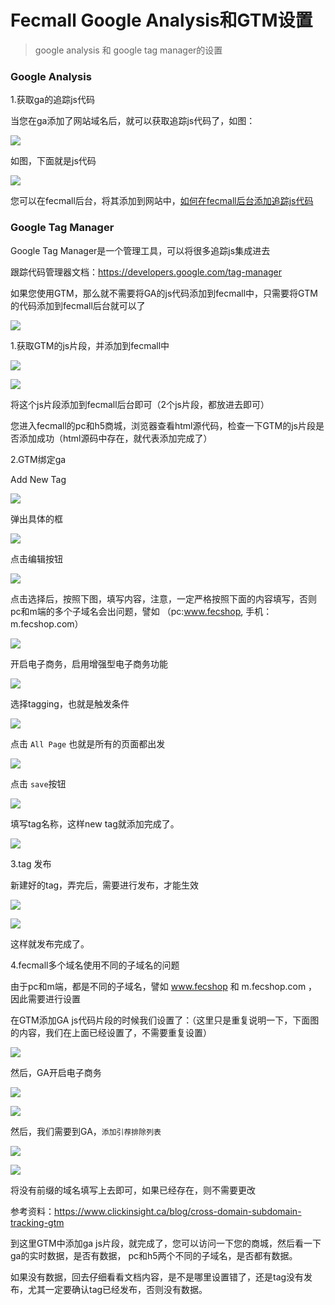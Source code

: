 Fecmall Google Analysis和GTM设置
==============

> google analysis  和 google tag manager的设置


### Google Analysis


1.获取ga的追踪js代码

当您在ga添加了网站域名后，就可以获取追踪js代码了，如图：

![](images/ga_1.png)

如图，下面就是js代码

![](images/ga_2.png)

您可以在fecmall后台，将其添加到网站中，[如何在fecmall后台添加追踪js代码](http://www.fecmall.com/doc/fecshop-guide/instructions/cn-2.0/guide-fecmall_trace_js.html)



### Google Tag Manager

Google Tag Manager是一个管理工具，可以将很多追踪js集成进去

跟踪代码管理器文档：https://developers.google.com/tag-manager

如果您使用GTM，那么就不需要将GA的js代码添加到fecmall中，只需要将GTM的代码添加到fecmall后台就可以了


![](images/ga_3.png)


1.获取GTM的js片段，并添加到fecmall中


![](images/ga_4.png)


![](images/ga_5.png)


将这个js片段添加到fecmall后台即可（2个js片段，都放进去即可）

您进入fecmall的pc和h5商城，浏览器查看html源代码，检查一下GTM的js片段是否添加成功（html源码中存在，就代表添加完成了）

2.GTM绑定ga

Add New Tag


![](images/ga_6.png)


弹出具体的框

![](images/ga_7.png)

点击编辑按钮


![](images/ga_8.png)

点击选择后，按照下图，填写内容，注意，一定严格按照下面的内容填写，否则pc和m端的多个子域名会出问题，譬如
（pc:www.fecshop,  手机：m.fecshop.com）

![](images/ga_9.png)

开启电子商务，启用增强型电子商务功能

![](images/ga_11.png)

选择tagging，也就是触发条件

![](images/ga_12.png)

点击 `All Page` 也就是所有的页面都出发

![](images/ga_13.png)

点击 `save`按钮

![](images/ga_14.png)

填写tag名称，这样new tag就添加完成了。

![](images/ga_15.png)


3.tag 发布


新建好的tag，弄完后，需要进行发布，才能生效


![](images/ga_16.png)



![](images/ga_17.png)


这样就发布完成了。


4.fecmall多个域名使用不同的子域名的问题

由于pc和m端，都是不同的子域名，譬如  www.fecshop 和  m.fecshop.com
，因此需要进行设置


在GTM添加GA js代码片段的时候我们设置了：（这里只是重复说明一下，下面图的内容，我们在上面已经设置了，不需要重复设置）


![](images/ga_9.png)



然后，GA开启电子商务


![](images/ga_31.png)


![](images/ga_32.png)

然后，我们需要到GA，`添加引荐排除列表`


![](images/ga_21.png)


![](images/ga_22.png)



将没有前缀的域名填写上去即可，如果已经存在，则不需要更改

参考资料：https://www.clickinsight.ca/blog/cross-domain-subdomain-tracking-gtm


到这里GTM中添加ga js片段，就完成了，您可以访问一下您的商城，然后看一下ga的实时数据，是否有数据，
pc和h5两个不同的子域名，是否都有数据。


如果没有数据，回去仔细看看文档内容，是不是哪里设置错了，还是tag没有发布，尤其一定要确认tag已经发布，否则没有数据。


